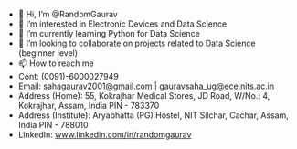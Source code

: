 - 👋 Hi, I’m @RandomGaurav
- 👀 I’m interested in Electronic Devices and Data Science
- 🌱 I’m currently learning Python for Data Science
- 💞️ I’m looking to collaborate on projects related to Data Science (beginner level)
- 📫 How to reach me 
- Cont: (0091)-6000027949
- Email: sahagaurav2001@gmail.com | gauravsaha_ug@ece.nits.ac.in
- Address (Home): 55, Kokrajhar Medical Stores, JD Road, W/No.: 4, Kokrajhar, Assam, India PIN - 783370
- Address (Institute): Aryabhatta (PG) Hostel, NIT Silchar, Cachar, Assam, India PIN - 788010
- LinkedIn: www.linkedin.com/in/randomgaurav

<!---
RandomGaurav/RandomGaurav is a ✨ special ✨ repository because its `README.md` (this file) appears on your GitHub profile.
You can click the Preview link to take a look at your changes.
--->
